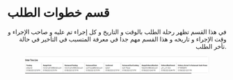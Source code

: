 # قسم خطوات الطلب

<p align="right">في هذا القسم تظهر رحلة الطلب بالوقت و التاريخ و كل إجراء تم عليه و صاحب الإجراء و وقت الإجراء و تاريخه و هذا القسم مهم جدا في معرفة المتسبب في التأخير في حالة تأخر الطلب.</p>

<figure><img src="../../../.gitbook/assets/Order steps.jpg" alt=""><figcaption></figcaption></figure>
